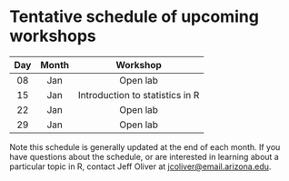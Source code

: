 # Tentative schedule of upcoming workshops

| Day | Month | Workshop                          |
|:---:|:-----:|:---------------------------------:|
| 08  | Jan   | Open lab                          |
| 15  | Jan   | Introduction to statistics in R   |
| 22  | Jan   | Open lab                          |
| 29  | Jan   | Open lab                          |

Note this schedule is generally updated at the end of each month. If you have questions about the schedule, or are interested in learning about a particular topic in R, contact Jeff Oliver at [jcoliver@email.arizona.edu](mailto:jcoliver@email.arizona.edu?subject=R%20workshop%20inquiry).

